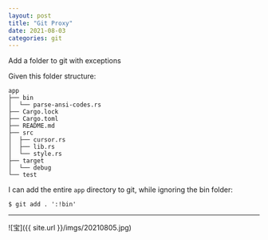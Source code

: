 ```yaml
---
layout: post
title: "Git Proxy"
date: 2021-08-03
categories: git
---
```


Add a folder to git with exceptions

Given this folder structure:

```
app
├── bin
│  └── parse-ansi-codes.rs
├── Cargo.lock
├── Cargo.toml
├── README.md
├── src
│  ├── cursor.rs
│  ├── lib.rs
│  └── style.rs
├── target
│  └── debug
└── test
```

I can add the entire `app` directory to git, while ignoring the bin folder:

```
$ git add . ':!bin'
```

---

![宝]({{ site.url }}/imgs/20210805.jpg)
